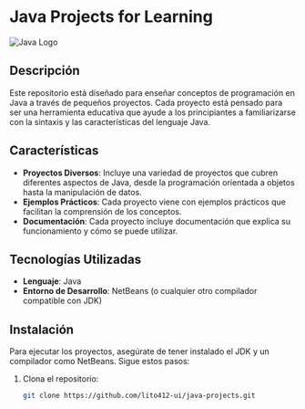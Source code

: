 # Java Projects for Learning

![Java Logo](https://upload.wikimedia.org/wikipedia/en/3/30/Java_logo_and_wordmark.svg)

## Descripción

Este repositorio está diseñado para enseñar conceptos de programación en Java a través de pequeños proyectos. Cada proyecto está pensado para ser una herramienta educativa que ayude a los principiantes a familiarizarse con la sintaxis y las características del lenguaje Java.

## Características

- **Proyectos Diversos**: Incluye una variedad de proyectos que cubren diferentes aspectos de Java, desde la programación orientada a objetos hasta la manipulación de datos.
- **Ejemplos Prácticos**: Cada proyecto viene con ejemplos prácticos que facilitan la comprensión de los conceptos.
- **Documentación**: Cada proyecto incluye documentación que explica su funcionamiento y cómo se puede utilizar.

## Tecnologías Utilizadas

- **Lenguaje**: Java
- **Entorno de Desarrollo**: NetBeans (o cualquier otro compilador compatible con JDK)

## Instalación

Para ejecutar los proyectos, asegúrate de tener instalado el JDK y un compilador como NetBeans. Sigue estos pasos:

1. Clona el repositorio:
   ```bash
   git clone https://github.com/lito412-ui/java-projects.git
